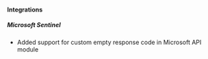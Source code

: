 
#### Integrations

##### Microsoft Sentinel

- Added support for custom empty response code in Microsoft API module
